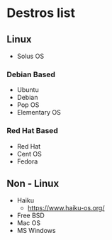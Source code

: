 # Destros list

## Linux

- Solus OS

### Debian Based

- Ubuntu
- Debian
- Pop OS
- Elementary OS

### Red Hat Based

- Red Hat
- Cent OS
- Fedora

## Non - Linux

- Haiku
    - https://www.haiku-os.org/
- Free BSD
- Mac OS
- MS Windows

